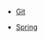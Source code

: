 - [Git](https://github.com/gimminjae/log/blob/master/git/git.md)

- [Spring](https://github.com/gimminjae/log/tree/master/spring)
